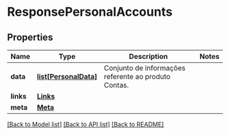 # ResponsePersonalAccounts

## Properties
Name | Type | Description | Notes
------------ | ------------- | ------------- | -------------
**data** | [**list[PersonalData]**](PersonalData.md) | Conjunto de informações referente ao produto Contas. | 
**links** | [**Links**](Links.md) |  | 
**meta** | [**Meta**](Meta.md) |  | 

[[Back to Model list]](../README.md#documentation-for-models) [[Back to API list]](../README.md#documentation-for-api-endpoints) [[Back to README]](../README.md)


